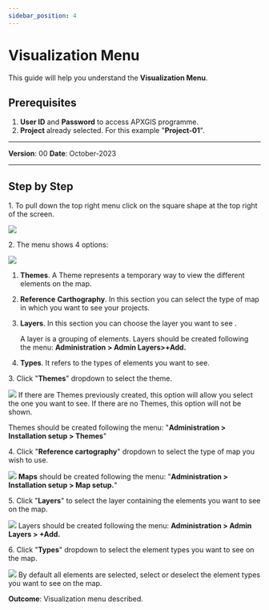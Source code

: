 ```yaml
---
sidebar_position: 4
---
```

# Visualization Menu

This guide will help you understand the **Visualization Menu**.

## **Prerequisites**
1.	**User ID** and **Password** to access APXGIS programme.
2. **Project** already selected. For this example "**Project-01**".


------------

**Version**: 00
**Date**: October-2023

------------
## **Step by Step**

1\. To pull down the top right menu click on the square shape at the top right of the screen.

![](/img/GEN-MEN-02/GEN-MEN-02-STP-01.png)


2\. The menu shows 4 options:

![](/img/GEN-MEN-02/GEN-MEN-02-STP-02.png)
1. **Themes**. A Theme represents a temporary way to view the different elements on the map.

2. **Reference** **Carthography**. In this section you can select the type of map in which you want to see your projects.

3. **Layers**. In this section you can choose the layer you want to see .

   A layer is a grouping of elements. Layers should be created following the menu: **Administration &gt; Admin Layers&gt;+Add.**

4. **Types**. It refers to the types of elements you want to see. 


3\. Click "**Themes**" dropdown to select the theme. 

![](/img/GEN-MEN-02/GEN-MEN-02-STP-03.png)
If there are Themes previously created, this option will allow you select the one you want to see. If there are no Themes, this option will not be shown.

Themes should be created following the menu: "**Administration &gt; Installation setup &gt; Themes**"


4\. Click "**Reference cartography**" dropdown to select the type of map you wish to use.

![](/img/GEN-MEN-02/GEN-MEN-02-STP-04.png)
**Maps** should be created following the menu: "**Administration &gt; Installation setup &gt; Map setup.**"


5\. Click "**Layers**" to select the layer containing the elements you want to see on the map.

![](/img/GEN-MEN-02/GEN-MEN-02-STP-05.png)
Layers should be created following the menu: **Administration &gt; Admin Layers &gt; +Add.**


6\. Click "**Types**" dropdown to select the element types you want to see on the map. 

![](/img/GEN-MEN-02/GEN-MEN-02-STP-06.png)
By default all elements are selected, select or deselect the element types you want to see on the map.


**Outcome**: Visualization menu described.
